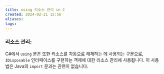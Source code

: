 ```yaml
---
title: using 리소스 관리 in C
created: 2024-02-21 15:56
aliases: 
tags:
---
```

### **리소스 관리**: 
C#에서 `using` 문은 또한 리소스를 자동으로 해제하는 데 사용되는 구문으로, `IDisposable` 인터페이스를 구현하는 객체에 대한 리소스 관리에 사용됩니다. 이 사용법은 Java의 `import` 문과는 관련이 없습니다.


